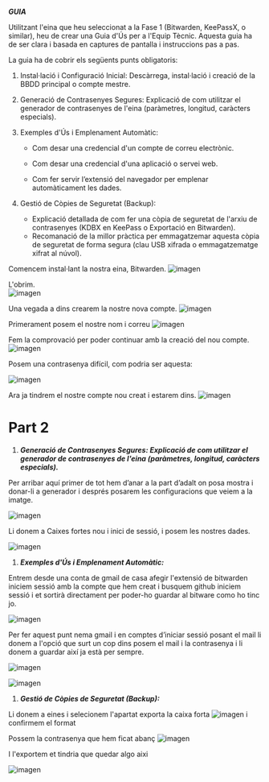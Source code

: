 ***GUIA***

Utilitzant l'eina que heu seleccionat a la Fase 1 (Bitwarden, KeePassX, o similar), heu de crear una Guia d'Ús per a l'Equip Tècnic. Aquesta guia ha de ser clara i basada en captures de pantalla i instruccions pas a pas.

La guia ha de cobrir els següents punts obligatoris:

1. Instal·lació i Configuració Inicial: Descàrrega, instal·lació i creació de la BBDD principal o compte mestre.  
2. Generació de Contrasenyes Segures: Explicació de com utilitzar el generador de contrasenyes de l'eina (paràmetres, longitud, caràcters especials).  
3. Exemples d'Ús i Emplenament Automàtic:

   * Com desar una credencial d'un compte de correu electrònic.

   * Com desar una credencial d'una aplicació o servei web.

   * Com fer servir l’extensió del navegador per emplenar automàticament les dades.

4. Gestió de Còpies de Seguretat (Backup):

   * Explicació detallada de com fer una còpia de seguretat de l'arxiu de contrasenyes (KDBX en KeePass o Exportació en Bitwarden).  
   * Recomanació de la millor pràctica per emmagatzemar aquesta còpia de seguretat de forma segura (clau USB xifrada o emmagatzematge xifrat al núvol).

Comencem instal·lant la nostra eina, Bitwarden.
![imagen](img/foto1.png)

L'obrim.  
![imagen](img/foto2.png)

Una vegada a dins crearem la nostre nova compte.
![imagen](img/foto3.png)

Primerament posem el nostre nom i correu
![imagen](img/foto4.png)

Fem la comprovació per poder continuar amb la creació del nou compte.
![imagen](img/foto5.png)

Posem una contrasenya difícil, com podria ser aquesta:

![imagen](img/foto8.png)

Ara ja tindrem el nostre compte nou creat i estarem dins.
![imagen](img/foto7.png)

# **Part 2** 

1. ***Generació de Contrasenyes Segures: Explicació de com utilitzar el generador de contrasenyes de l'eina (paràmetres, longitud, caràcters especials).***

Per arribar aquí primer de tot hem d’anar a la part d’adalt on posa mostra i donar-li a generador i després posarem les configuracions que veiem a la imatge.

![imagen](img/foto1.1.png)

Li donem a Caixes fortes nou i inici de sessió, i posem les nostres dades.

![imagen](img/foto2.2.png)

1. ***Exemples d'Ús i Emplenament Automàtic:***

Entrem desde una conta de gmail de casa afegir l'extensió de bitwarden iniciem sessió amb la compte que hem creat i busquem github iniciem sessió i et sortirà directament per poder-ho guardar al bitware como ho tinc jo.

![imagen](img/foto3.3.png)

Per fer aquest punt nema gmail i en comptes d’iniciar sessió posant el mail li donem a l'opció que surt un cop dins posem el mail i la contrasenya i li donem a guardar així ja està per sempre.

![imagen](img/foto4.4.png)

![imagen](img/foto5.5.png)


1. ***Gestió de Còpies de Seguretat (Backup):***

Li donem a eines i selecionem l'apartat exporta la caixa forta 
![imagen](img/foto6.6.png)
i confirmem el format

Possem la contrasenya que hem ficat abanç
![imagen](img/foto7.7.png)

I l'exportem et tindria que quedar algo aixi 

![imagen](img/foto8.8.png)


